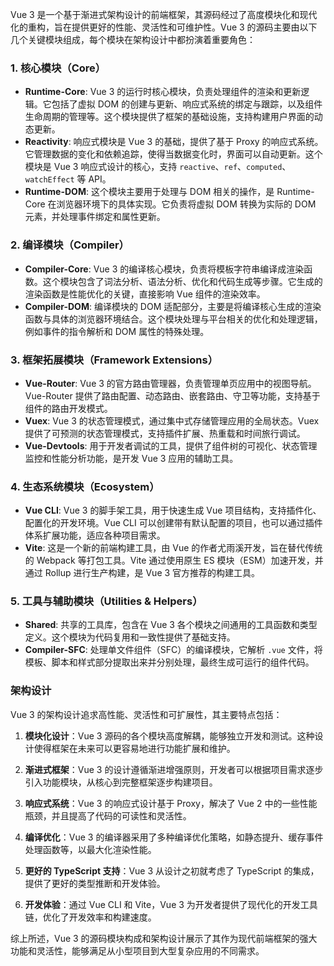 Vue 3 是一个基于渐进式架构设计的前端框架，其源码经过了高度模块化和现代化的重构，旨在提供更好的性能、灵活性和可维护性。Vue 3 的源码主要由以下几个关键模块组成，每个模块在架构设计中都扮演着重要角色：

### 1. **核心模块（Core）**

- **Runtime-Core**: Vue 3 的运行时核心模块，负责处理组件的渲染和更新逻辑。它包括了虚拟 DOM 的创建与更新、响应式系统的绑定与跟踪，以及组件生命周期的管理等。这个模块提供了框架的基础设施，支持构建用户界面的动态更新。
- **Reactivity**: 响应式模块是 Vue 3 的基础，提供了基于 Proxy 的响应式系统。它管理数据的变化和依赖追踪，使得当数据变化时，界面可以自动更新。这个模块是 Vue 3 响应式设计的核心，支持 `reactive`、`ref`、`computed`、`watchEffect` 等 API。
- **Runtime-DOM**: 这个模块主要用于处理与 DOM 相关的操作，是 Runtime-Core 在浏览器环境下的具体实现。它负责将虚拟 DOM 转换为实际的 DOM 元素，并处理事件绑定和属性更新。

### 2. **编译模块（Compiler）**

- **Compiler-Core**: Vue 3 的编译核心模块，负责将模板字符串编译成渲染函数。这个模块包含了词法分析、语法分析、优化和代码生成等步骤。它生成的渲染函数是性能优化的关键，直接影响 Vue 组件的渲染效率。
- **Compiler-DOM**: 编译模块的 DOM 适配部分，主要是将编译核心生成的渲染函数与具体的浏览器环境结合。这个模块处理与平台相关的优化和处理逻辑，例如事件的指令解析和 DOM 属性的特殊处理。

### 3. **框架拓展模块（Framework Extensions）**

- **Vue-Router**: Vue 3 的官方路由管理器，负责管理单页应用中的视图导航。Vue-Router 提供了路由配置、动态路由、嵌套路由、守卫等功能，支持基于组件的路由开发模式。
- **Vuex**: Vue 3 的状态管理模式，通过集中式存储管理应用的全局状态。Vuex 提供了可预测的状态管理模式，支持插件扩展、热重载和时间旅行调试。
- **Vue-Devtools**: 用于开发者调试的工具，提供了组件树的可视化、状态管理监控和性能分析功能，是开发 Vue 3 应用的辅助工具。

### 4. **生态系统模块（Ecosystem）**

- **Vue CLI**: Vue 3 的脚手架工具，用于快速生成 Vue 项目结构，支持插件化、配置化的开发环境。Vue CLI 可以创建带有默认配置的项目，也可以通过插件体系扩展功能，适应各种项目需求。
- **Vite**: 这是一个新的前端构建工具，由 Vue 的作者尤雨溪开发，旨在替代传统的 Webpack 等打包工具。Vite 通过使用原生 ES 模块（ESM）加速开发，并通过 Rollup 进行生产构建，是 Vue 3 官方推荐的构建工具。

### 5. **工具与辅助模块（Utilities & Helpers）**

- **Shared**: 共享的工具库，包含在 Vue 3 各个模块之间通用的工具函数和类型定义。这个模块为代码复用和一致性提供了基础支持。
- **Compiler-SFC**: 处理单文件组件（SFC）的编译模块，它解析 `.vue` 文件，将模板、脚本和样式部分提取出来并分别处理，最终生成可运行的组件代码。

### 架构设计

Vue 3 的架构设计追求高性能、灵活性和可扩展性，其主要特点包括：

1. **模块化设计**：Vue 3 源码的各个模块高度解耦，能够独立开发和测试。这种设计使得框架在未来可以更容易地进行功能扩展和维护。

2. **渐进式框架**：Vue 3 的设计遵循渐进增强原则，开发者可以根据项目需求逐步引入功能模块，从核心到完整框架逐步构建项目。

3. **响应式系统**：Vue 3 的响应式设计基于 Proxy，解决了 Vue 2 中的一些性能瓶颈，并且提高了代码的可读性和灵活性。

4. **编译优化**：Vue 3 的编译器采用了多种编译优化策略，如静态提升、缓存事件处理函数等，以最大化渲染性能。

5. **更好的 TypeScript 支持**：Vue 3 从设计之初就考虑了 TypeScript 的集成，提供了更好的类型推断和开发体验。

6. **开发体验**：通过 Vue CLI 和 Vite，Vue 3 为开发者提供了现代化的开发工具链，优化了开发效率和构建速度。

综上所述，Vue 3 的源码模块构成和架构设计展示了其作为现代前端框架的强大功能和灵活性，能够满足从小型项目到大型复杂应用的不同需求。
